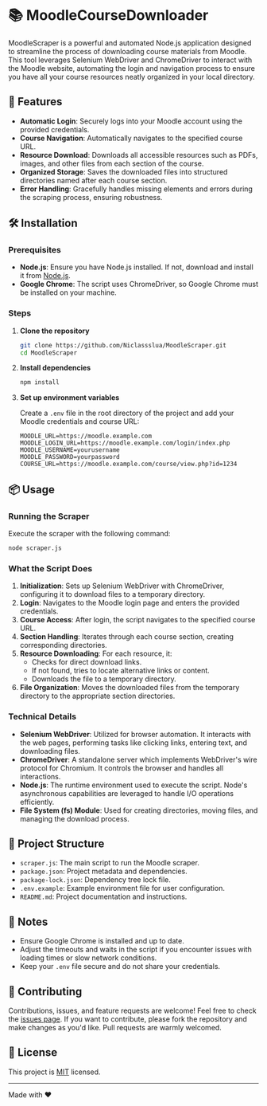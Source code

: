# 📚 MoodleCourseDownloader

MoodleScraper is a powerful and automated Node.js application designed to streamline the process of downloading course materials from Moodle. This tool leverages Selenium WebDriver and ChromeDriver to interact with the Moodle website, automating the login and navigation process to ensure you have all your course resources neatly organized in your local directory.

## 🚀 Features

- **Automatic Login**: Securely logs into your Moodle account using the provided credentials.
- **Course Navigation**: Automatically navigates to the specified course URL.
- **Resource Download**: Downloads all accessible resources such as PDFs, images, and other files from each section of the course.
- **Organized Storage**: Saves the downloaded files into structured directories named after each course section.
- **Error Handling**: Gracefully handles missing elements and errors during the scraping process, ensuring robustness.

## 🛠 Installation

### Prerequisites

- **Node.js**: Ensure you have Node.js installed. If not, download and install it from [Node.js](https://nodejs.org/).
- **Google Chrome**: The script uses ChromeDriver, so Google Chrome must be installed on your machine.

### Steps

1. **Clone the repository**

    ```sh
    git clone https://github.com/Niclassslua/MoodleScraper.git
    cd MoodleScraper
    ```

2. **Install dependencies**

    ```sh
    npm install
    ```

3. **Set up environment variables**

    Create a `.env` file in the root directory of the project and add your Moodle credentials and course URL:

    ```env
    MOODLE_URL=https://moodle.example.com
    MOODLE_LOGIN_URL=https://moodle.example.com/login/index.php
    MOODLE_USERNAME=yourusername
    MOODLE_PASSWORD=yourpassword
    COURSE_URL=https://moodle.example.com/course/view.php?id=1234
    ```

## 📦 Usage

### Running the Scraper

Execute the scraper with the following command:

```sh
node scraper.js
```

### What the Script Does

1. **Initialization**: Sets up Selenium WebDriver with ChromeDriver, configuring it to download files to a temporary directory.
2. **Login**: Navigates to the Moodle login page and enters the provided credentials.
3. **Course Access**: After login, the script navigates to the specified course URL.
4. **Section Handling**: Iterates through each course section, creating corresponding directories.
5. **Resource Downloading**: For each resource, it:
   - Checks for direct download links.
   - If not found, tries to locate alternative links or content.
   - Downloads the file to a temporary directory.
6. **File Organization**: Moves the downloaded files from the temporary directory to the appropriate section directories.

### Technical Details

- **Selenium WebDriver**: Utilized for browser automation. It interacts with the web pages, performing tasks like clicking links, entering text, and downloading files.
- **ChromeDriver**: A standalone server which implements WebDriver's wire protocol for Chromium. It controls the browser and handles all interactions.
- **Node.js**: The runtime environment used to execute the script. Node's asynchronous capabilities are leveraged to handle I/O operations efficiently.
- **File System (fs) Module**: Used for creating directories, moving files, and managing the download process.

## 📁 Project Structure

- `scraper.js`: The main script to run the Moodle scraper.
- `package.json`: Project metadata and dependencies.
- `package-lock.json`: Dependency tree lock file.
- `.env.example`: Example environment file for user configuration.
- `README.md`: Project documentation and instructions.

## 📝 Notes

- Ensure Google Chrome is installed and up to date.
- Adjust the timeouts and waits in the script if you encounter issues with loading times or slow network conditions.
- Keep your `.env` file secure and do not share your credentials.

## 🤝 Contributing

Contributions, issues, and feature requests are welcome! Feel free to check the [issues page](https://github.com/Niclassslua/MoodleCourseDownloader/issues). If you want to contribute, please fork the repository and make changes as you'd like. Pull requests are warmly welcomed.

## 📜 License

This project is [MIT](https://opensource.org/licenses/MIT) licensed.

---

Made with ❤️
